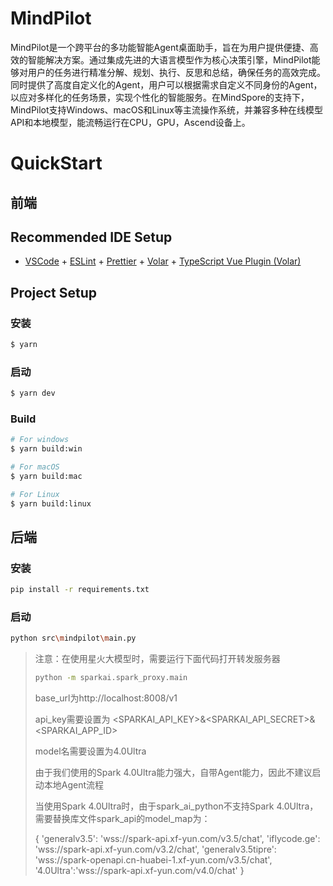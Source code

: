 # MindPilot
MindPilot是一个跨平台的多功能智能Agent桌面助手，旨在为用户提供便捷、高效的智能解决方案。通过集成先进的大语言模型作为核心决策引擎，MindPilot能够对用户的任务进行精准分解、规划、执行、反思和总结，确保任务的高效完成。同时提供了高度自定义化的Agent，用户可以根据需求自定义不同身份的Agent，以应对多样化的任务场景，实现个性化的智能服务。在MindSpore的支持下，MindPilot支持Windows、macOS和Linux等主流操作系统，并兼容多种在线模型API和本地模型，能流畅运行在CPU，GPU，Ascend设备上。

# QuickStart

## 前端

## Recommended IDE Setup

- [VSCode](https://code.visualstudio.com/) + [ESLint](https://marketplace.visualstudio.com/items?itemName=dbaeumer.vscode-eslint) + [Prettier](https://marketplace.visualstudio.com/items?itemName=esbenp.prettier-vscode) + [Volar](https://marketplace.visualstudio.com/items?itemName=Vue.volar) + [TypeScript Vue Plugin (Volar)](https://marketplace.visualstudio.com/items?itemName=Vue.vscode-typescript-vue-plugin)

## Project Setup

### 安装

```bash
$ yarn
```

### 启动

```bash
$ yarn dev
```

### Build

```bash
# For windows
$ yarn build:win

# For macOS
$ yarn build:mac

# For Linux
$ yarn build:linux
```

## 后端

### 安装

```bash
pip install -r requirements.txt
```

### 启动

```bash
python src\mindpilot\main.py 
```
>注意：在使用星火大模型时，需要运行下面代码打开转发服务器
> ```bash
> python -m sparkai.spark_proxy.main 
> ```
> 
> base_url为http://localhost:8008/v1
> 
> api_key需要设置为 <SPARKAI_API_KEY>&<SPARKAI_API_SECRET>&<SPARKAI_APP_ID>
> 
> model名需要设置为4.0Ultra
> 
> 由于我们使用的Spark 4.0Ultra能力强大，自带Agent能力，因此不建议启动本地Agent流程
> 
> 当使用Spark 4.0Ultra时，由于spark_ai_python不支持Spark 4.0Ultra，需要替换库文件spark_api的model_map为：
> 
>{
>'generalv3.5': 'wss://spark-api.xf-yun.com/v3.5/chat',
>'iflycode.ge': 'wss://spark-api.xf-yun.com/v3.2/chat',
>'generalv3.5tipre': 'wss://spark-openapi.cn-huabei-1.xf-yun.com/v3.5/chat',
>'4.0Ultra':'wss://spark-api.xf-yun.com/v4.0/chat'
}